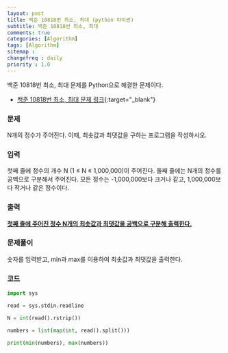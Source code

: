 ```yaml
---
layout: post
title: 백준 10818번 최소, 최대 (python 파이썬)
subtitle: 백준 10818번 최소, 최대
comments: true
categories: [Algorithm]
tags: [Algorithm]
sitemap :
changefreq : daily
priority : 1.0
---
```

백준 10818번 최소, 최대 문제를 Python으로 해결한 문제이다.  

* [백준 10818번 최소, 최대 문제 링크](https://www.acmicpc.net/problem/10818){:target="_blank"}


### 문제 
N개의 정수가 주어진다. 이때, 최솟값과 최댓값을 구하는 프로그램을 작성하시오.


### 입력
첫째 줄에 정수의 개수 N (1 ≤ N ≤ 1,000,000)이 주어진다. 둘째 줄에는 N개의 정수를 공백으로 구분해서 주어진다. 모든 정수는 -1,000,000보다 크거나 같고, 1,000,000보다 작거나 같은 정수이다.


### 출력
**<u>첫째 줄에 주어진 정수 N개의 최솟값과 최댓값을 공백으로 구분해 출력한다.</u>**


### 문제풀이
숫자를 입력받고, min과 max를 이용하여 최솟값과 최댓값을 출력한다.


### 코드
```python
import sys

read = sys.stdin.readline

N = int(read().rstrip())

numbers = list(map(int, read().split()))

print(min(numbers), max(numbers))
```